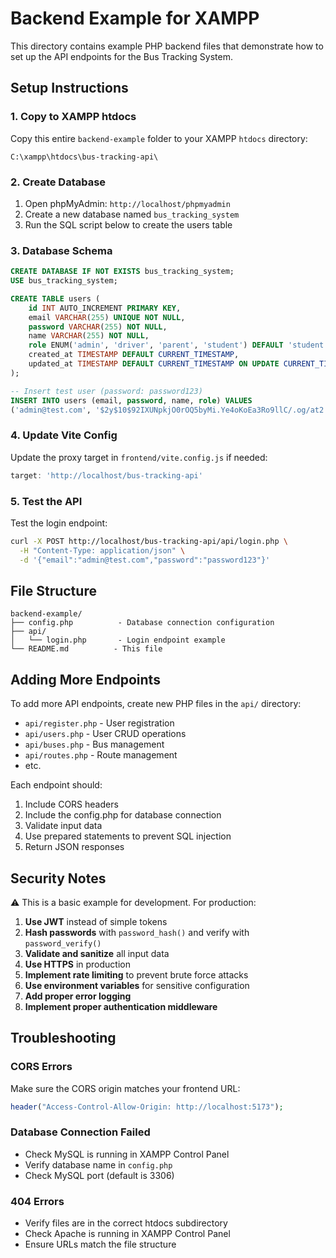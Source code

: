 # Backend Example for XAMPP

This directory contains example PHP backend files that demonstrate how to set up the API endpoints for the Bus Tracking System.

## Setup Instructions

### 1. Copy to XAMPP htdocs
Copy this entire `backend-example` folder to your XAMPP `htdocs` directory:
```
C:\xampp\htdocs\bus-tracking-api\
```

### 2. Create Database
1. Open phpMyAdmin: `http://localhost/phpmyadmin`
2. Create a new database named `bus_tracking_system`
3. Run the SQL script below to create the users table

### 3. Database Schema

```sql
CREATE DATABASE IF NOT EXISTS bus_tracking_system;
USE bus_tracking_system;

CREATE TABLE users (
    id INT AUTO_INCREMENT PRIMARY KEY,
    email VARCHAR(255) UNIQUE NOT NULL,
    password VARCHAR(255) NOT NULL,
    name VARCHAR(255) NOT NULL,
    role ENUM('admin', 'driver', 'parent', 'student') DEFAULT 'student',
    created_at TIMESTAMP DEFAULT CURRENT_TIMESTAMP,
    updated_at TIMESTAMP DEFAULT CURRENT_TIMESTAMP ON UPDATE CURRENT_TIMESTAMP
);

-- Insert test user (password: password123)
INSERT INTO users (email, password, name, role) VALUES 
('admin@test.com', '$2y$10$92IXUNpkjO0rOQ5byMi.Ye4oKoEa3Ro9llC/.og/at2.uheWG/igi', 'Admin User', 'admin');
```

### 4. Update Vite Config
Update the proxy target in `frontend/vite.config.js` if needed:
```javascript
target: 'http://localhost/bus-tracking-api'
```

### 5. Test the API
Test the login endpoint:
```bash
curl -X POST http://localhost/bus-tracking-api/api/login.php \
  -H "Content-Type: application/json" \
  -d '{"email":"admin@test.com","password":"password123"}'
```

## File Structure

```
backend-example/
├── config.php          - Database connection configuration
├── api/
│   └── login.php       - Login endpoint example
└── README.md          - This file
```

## Adding More Endpoints

To add more API endpoints, create new PHP files in the `api/` directory:

- `api/register.php` - User registration
- `api/users.php` - User CRUD operations
- `api/buses.php` - Bus management
- `api/routes.php` - Route management
- etc.

Each endpoint should:
1. Include CORS headers
2. Include the config.php for database connection
3. Validate input data
4. Use prepared statements to prevent SQL injection
5. Return JSON responses

## Security Notes

⚠️ This is a basic example for development. For production:

1. **Use JWT** instead of simple tokens
2. **Hash passwords** with `password_hash()` and verify with `password_verify()`
3. **Validate and sanitize** all input data
4. **Use HTTPS** in production
5. **Implement rate limiting** to prevent brute force attacks
6. **Use environment variables** for sensitive configuration
7. **Add proper error logging**
8. **Implement proper authentication middleware**

## Troubleshooting

### CORS Errors
Make sure the CORS origin matches your frontend URL:
```php
header("Access-Control-Allow-Origin: http://localhost:5173");
```

### Database Connection Failed
- Check MySQL is running in XAMPP Control Panel
- Verify database name in `config.php`
- Check MySQL port (default is 3306)

### 404 Errors
- Verify files are in the correct htdocs subdirectory
- Check Apache is running in XAMPP Control Panel
- Ensure URLs match the file structure
